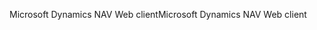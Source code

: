 <span data-ttu-id="9df49-101">Microsoft Dynamics NAV Web client</span><span class="sxs-lookup"><span data-stu-id="9df49-101">Microsoft Dynamics NAV Web client</span></span>